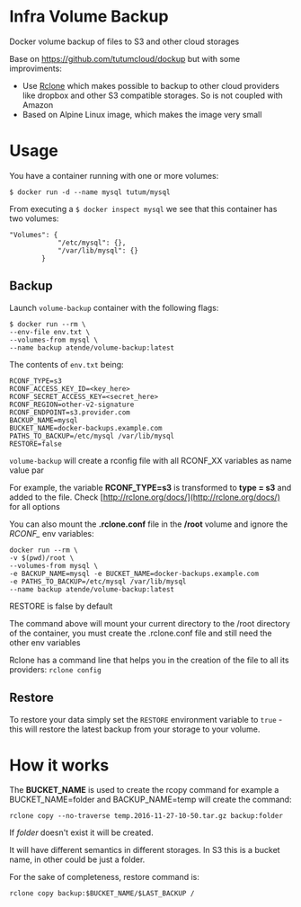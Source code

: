 # Infra Volume Backup

Docker volume backup of files to S3 and other cloud storages

Base on https://github.com/tutumcloud/dockup but with some improviments:

* Use [Rclone] which makes possible to backup to other cloud providers like
dropbox and other S3 compatible storages. So is not coupled with Amazon
* Based on Alpine Linux image, which makes the image very small

# Usage

You have a container running with one or more volumes:

```
$ docker run -d --name mysql tutum/mysql
```

From executing a `$ docker inspect mysql` we see that this container has two volumes:

```
"Volumes": {
            "/etc/mysql": {},
            "/var/lib/mysql": {}
        }
```

## Backup
Launch `volume-backup` container with the following flags:

```
$ docker run --rm \
--env-file env.txt \
--volumes-from mysql \
--name backup atende/volume-backup:latest
```

The contents of `env.txt` being:

```
RCONF_TYPE=s3
RCONF_ACCESS_KEY_ID=<key_here>
RCONF_SECRET_ACCESS_KEY=<secret_here>
RCONF_REGION=other-v2-signature
RCONF_ENDPOINT=s3.provider.com
BACKUP_NAME=mysql
BUCKET_NAME=docker-backups.example.com
PATHS_TO_BACKUP=/etc/mysql /var/lib/mysql
RESTORE=false
```

`volume-backup` will create a rconfig file with all RCONF_XX variables as name value par

For example, the variable **RCONF_TYPE=s3** is transformed to **type = s3** and added to the file. 
Check [http://rclone.org/docs/](http://rclone.org/docs/) for all options

You can also mount the **.rclone.conf** file in the **/root** volume and ignore the *RCONF_* env variables:

    docker run --rm \
    -v $(pwd)/root \
    --volumes-from mysql \
    -e BACKUP_NAME=mysql -e BUCKET_NAME=docker-backups.example.com
    -e PATHS_TO_BACKUP=/etc/mysql /var/lib/mysql
    --name backup atende/volume-backup:latest

RESTORE is false by default

The command above will mount your current directory to the /root directory of the container, you must create the .rclone.conf 
file and still need the other env variables

Rclone has a command line that helps you in the creation of the file to all its providers: `rclone config`

## Restore
To restore your data simply set the `RESTORE` environment variable to `true` - this will restore the latest backup from your storage to your volume.

# How it works

The **BUCKET\_NAME** is used to create the rcopy command for example a BUCKET\_NAME=folder and BACKUP\_NAME=temp will create the command:

    rclone copy --no-traverse temp.2016-11-27-10-50.tar.gz backup:folder

If _folder_ doesn't exist it will be created.

It will have different semantics in different storages. In S3 this is a bucket name, in other could be just a folder.

For the sake of completeness, restore command is: 

    rclone copy backup:$BUCKET_NAME/$LAST_BACKUP /


[Rclone]: http://rclone.org/